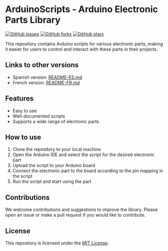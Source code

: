 # ArduinoScripts - Arduino Electronic Parts Library 

[![GitHub issues](https://img.shields.io/github/issues/StephanJ98/ArduinoScripts)](https://github.com/StephanJ98/ArduinoScripts/issues) [![GitHub forks](https://img.shields.io/github/forks/StephanJ98/ArduinoScripts)](https://github.com/StephanJ98/ArduinoScripts/network) [![GitHub stars](https://img.shields.io/github/stars/StephanJ98/ArduinoScripts)](https://github.com/StephanJ98/ArduinoScripts/stargazers)

This repository contains Arduino scripts for various electronic parts, making it easier for users to control and interact with these parts in their projects.

## Links to other versions
- Spanish version: [README-ES.md](./README-ES.md)
- French version: [README-FR.md](./README-FR.md)

## Features
- Easy to use
- Well-documented scripts
- Supports a wide range of electronic parts

## How to use
1. Clone the repository to your local machine
2. Open the Arduino IDE and select the script for the desired electronic part
3. Upload the script to your Arduino board
4. Connect the electronic part to the board according to the pin mapping in the script
5. Run the script and start using the part

## Contributions
We welcome contributions and suggestions to improve the library. Please open an issue or make a pull request if you would like to contribute.

## License
This repository is licensed under the [MIT License](LICENSE).

